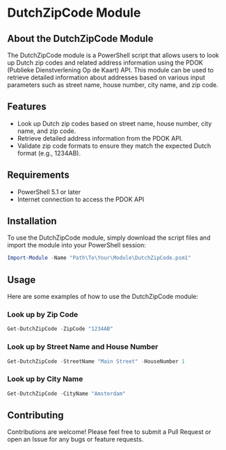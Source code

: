 # DutchZipCode Module

## About the DutchZipCode Module
The DutchZipCode module is a PowerShell script that allows users to look up Dutch zip codes and related address information using the PDOK (Publieke Dienstverlening Op de Kaart) API. This module can be used to retrieve detailed information about addresses based on various input parameters such as street name, house number, city name, and zip code.

## Features
- Look up Dutch zip codes based on street name, house number, city name, and zip code.
- Retrieve detailed address information from the PDOK API.
- Validate zip code formats to ensure they match the expected Dutch format (e.g., 1234AB).

## Requirements
- PowerShell 5.1 or later
- Internet connection to access the PDOK API

## Installation
To use the DutchZipCode module, simply download the script files and import the module into your PowerShell session:

```powershell
Import-Module -Name "Path\To\Your\Module\DutchZipCode.psm1"
```

## Usage
Here are some examples of how to use the DutchZipCode module:

### Look up by Zip Code
```powershell
Get-DutchZipCode -ZipCode "1234AB"
```

### Look up by Street Name and House Number
```powershell
Get-DutchZipCode -StreetName "Main Street" -HouseNumber 1
```

### Look up by City Name
```powershell
Get-DutchZipCode -CityName "Amsterdam"
```

## Contributing
Contributions are welcome! Please feel free to submit a Pull Request or open an Issue for any bugs or feature requests.

